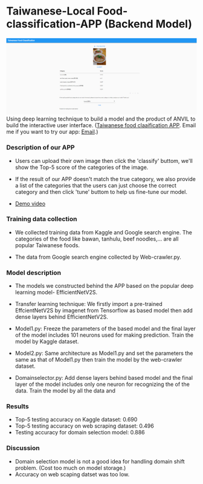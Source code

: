 # Taiwanese-Local Food-classification-APP (Backend Model)

![Demo](demo.png)
Using deep learning technique to build a model and the product of ANVIL to build the interactive user interface. ([Taiwanese food claaification APP](https://foodclassification.anvil.app). Email me if you want to try our app: [Email](h1648886@gmail.com).)

### Description of our APP

* Users can upload their own image then click the 'classify' buttom, we'll show the Top-5 score of the categories of the image.

* If the result of our APP doesn't match the true category, we also provide a list of the categories that the users can just choose the correct category and then click 'tune' buttom to help us fine-tune our model.
*  [Demo video](https://youtu.be/DlKp4pPSPNw?t=458&si=whn8aNPYC_Nt0iaa)

### Training data collection

* We collected training data from Kaggle and Google search engine. The categories of the food like bawan, tanhulu, beef noodles,... are all popular Taiwanese foods.

* The data from Google search engine collected by Web-crawler.py.

### Model description

* The models we constructed behind the APP based on the popular deep learning model- EfficientNetV2S.

* Transfer learning technique: We firstly import a pre-trained EffcientNetV2S by imagenet from Tensorflow as based model then add dense layers behind EfficientNetV2S.

* Model1.py: Freeze the parameters of the based model and the final layer of the model includes 101 neurons used for making prediction. Train the model by Kaggle dataset.

* Model2.py: Same architecture as Model1.py and set the parameters the same as that of Model1.py then train the model by the web-crawler dataset.

* Domainselector.py: Add dense layers behind based model and the final layer of the model includes only one neuron for recognizing the  of the data. Train the model by all the data and

### Results

* Top-5 testing accuracy on Kaggle dataset: 0.690
* Top-5 testing accuracy on web scraping dataset: 0.496
* Testing accuracy for domain selection model: 0.886

### Discussion

* Domain selection model is not a good idea for handling domain shift problem. (Cost too much on model storage.)
* Accuracy on web scaping datset was too low.
